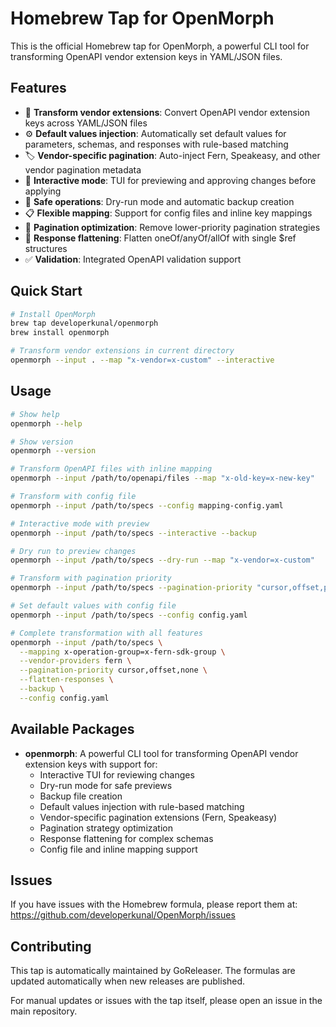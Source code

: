 # Homebrew Tap for OpenMorph

This is the official Homebrew tap for OpenMorph, a powerful CLI tool for transforming OpenAPI vendor extension keys in YAML/JSON files.

## Features

- 🔄 **Transform vendor extensions**: Convert OpenAPI vendor extension keys across YAML/JSON files
- ⚙️ **Default values injection**: Automatically set default values for parameters, schemas, and responses with rule-based matching
- 🏷️ **Vendor-specific pagination**: Auto-inject Fern, Speakeasy, and other vendor pagination metadata
- 🎯 **Interactive mode**: TUI for previewing and approving changes before applying
- 💾 **Safe operations**: Dry-run mode and automatic backup creation
- 📋 **Flexible mapping**: Support for config files and inline key mappings
- 🚀 **Pagination optimization**: Remove lower-priority pagination strategies
- 🔧 **Response flattening**: Flatten oneOf/anyOf/allOf with single $ref structures
- ✅ **Validation**: Integrated OpenAPI validation support

## Quick Start

```bash
# Install OpenMorph
brew tap developerkunal/openmorph
brew install openmorph

# Transform vendor extensions in current directory
openmorph --input . --map "x-vendor=x-custom" --interactive
```

## Usage

```bash
# Show help
openmorph --help

# Show version
openmorph --version

# Transform OpenAPI files with inline mapping
openmorph --input /path/to/openapi/files --map "x-old-key=x-new-key"

# Transform with config file
openmorph --input /path/to/specs --config mapping-config.yaml

# Interactive mode with preview
openmorph --input /path/to/specs --interactive --backup

# Dry run to preview changes
openmorph --input /path/to/specs --dry-run --map "x-vendor=x-custom"

# Transform with pagination priority
openmorph --input /path/to/specs --pagination-priority "cursor,offset,page"

# Set default values with config file
openmorph --input /path/to/specs --config config.yaml

# Complete transformation with all features
openmorph --input /path/to/specs \
  --mapping x-operation-group=x-fern-sdk-group \
  --vendor-providers fern \
  --pagination-priority cursor,offset,none \
  --flatten-responses \
  --backup \
  --config config.yaml
```

## Available Packages

- **openmorph**: A powerful CLI tool for transforming OpenAPI vendor extension keys with support for:
  - Interactive TUI for reviewing changes
  - Dry-run mode for safe previews
  - Backup file creation
  - Default values injection with rule-based matching
  - Vendor-specific pagination extensions (Fern, Speakeasy)
  - Pagination strategy optimization
  - Response flattening for complex schemas
  - Config file and inline mapping support

## Issues

If you have issues with the Homebrew formula, please report them at:
https://github.com/developerkunal/OpenMorph/issues

## Contributing

This tap is automatically maintained by GoReleaser. The formulas are updated automatically when new releases are published.

For manual updates or issues with the tap itself, please open an issue in the main repository.
